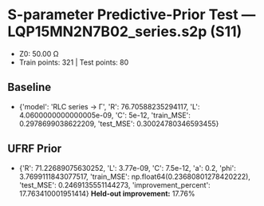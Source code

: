 # S-parameter Predictive-Prior Test — LQP15MN2N7B02_series.s2p (S11)
- Z0: 50.00 Ω
- Train points: 321  |  Test points: 80

## Baseline
- {'model': 'RLC series -> Γ', 'R': 76.70588235294117, 'L': 4.0600000000000005e-09, 'C': 5e-12, 'train_MSE': 0.2978699038622209, 'test_MSE': 0.30024780346593455}

## UFRF Prior
- {'R': 71.22689075630252, 'L': 3.77e-09, 'C': 7.5e-12, 'a': 0.2, 'phi': 3.7699111843077517, 'train_MSE': np.float64(0.23680801278420222), 'test_MSE': 0.2469135551144273, 'improvement_percent': 17.763410001951414}
**Held-out improvement:** 17.76%